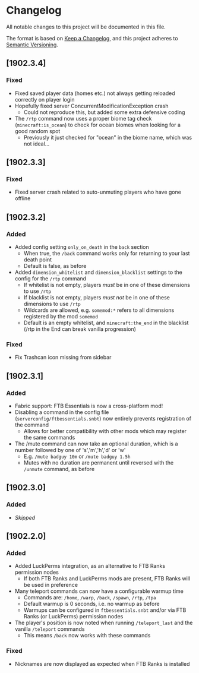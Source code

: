 # Changelog
All notable changes to this project will be documented in this file.

The format is based on [Keep a Changelog](https://keepachangelog.com/en/1.0.0/),
and this project adheres to [Semantic Versioning](https://semver.org/spec/v2.0.0.html).

## [1902.3.4]

### Fixed
* Fixed saved player data (homes etc.) not always getting reloaded correctly on player login
* Hopefully fixed server ConcurrentModificationException crash
  * Could not reproduce this, but added some extra defensive coding
* The `/rtp` command now uses a proper biome tag check (`minecraft:is_ocean`) to check for ocean biomes when looking for a good random spot
  * Previously it just checked for "ocean" in the biome name, which was not ideal...

## [1902.3.3]

### Fixed
* Fixed server crash related to auto-unmuting players who have gone offline

## [1902.3.2]

### Added
* Added config setting `only_on_death` in the `back` section
  * When true, the `/back` command works only for returning to your last death point
  * Default is false, as before
* Added `dimension_whitelist` and `dimension_blacklist` settings to the config for the `/rtp` command
  * If whitelist is not empty, players *must* be in one of these dimensions to use `/rtp`
  * If blacklist is not empty, players *must not* be in one of these dimensions to use `/rtp`
  * Wildcards are allowed, e.g. `somemod:*` refers to all dimensions registered by the mod `somemod`
  * Default is an empty whitelist, and `minecraft:the_end` in the blacklist (/rtp in the End can break vanilla progression)

### Fixed
* Fix Trashcan icon missing from sidebar

## [1902.3.1]

### Added
* Fabric support: FTB Essentials is now a cross-platform mod!
* Disabling a command in the config file (`serverconfig/ftbessentials.snbt`) now entirely prevents registration of the command
  * Allows for better compatibility with other mods which may register the same commands
* The /mute command can now take an optional duration, which is a number followed by one of 's','m','h','d' or 'w'
  * E.g. `/mute badguy 10m` or `/mute badguy 1.5h`
  * Mutes with no duration are permanent until reversed with the `/unmute` command, as before

## [1902.3.0]

### Added
* _Skipped_

## [1902.2.0]

### Added
* Added LuckPerms integration, as an alternative to FTB Ranks permission nodes
  * If both FTB Ranks and LuckPerms mods are present, FTB Ranks will be used in preference
* Many teleport commands can now have a configurable warmup time
  * Commands are: `/home`, `/warp`, `/back`, `/spawn`, `/rtp`, `/tpa`
  * Default warmup is 0 seconds, i.e. no warmup as before
  * Warmups can be configured in `ftbessentials.snbt` and/or via FTB Ranks (or LuckPerms) permission nodes
* The player's position is now noted when running `/teleport_last` and the vanilla `/teleport` commands
  * This means `/back` now works with these commands

### Fixed
* Nicknames are now displayed as expected when FTB Ranks is installed
